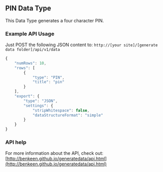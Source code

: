 ## PIN Data Type

This Data Type generates a four character PIN.


### Example API Usage

Just POST the following JSON content to: 
`http://[your site]/[generate data folder]/api/v1/data`

```javascript
{
    "numRows": 10,
    "rows": [
        {
            "type": "PIN",
            "title": "pin"
        }
    ],
    "export": {
        "type": "JSON",
        "settings": {
            "stripWhitespace": false,
            "dataStructureFormat": "simple"
        }
    }
}
```

 
### API help

For more information about the API, check out:
[http://benkeen.github.io/generatedata/api.html](http://benkeen.github.io/generatedata/api.html)
